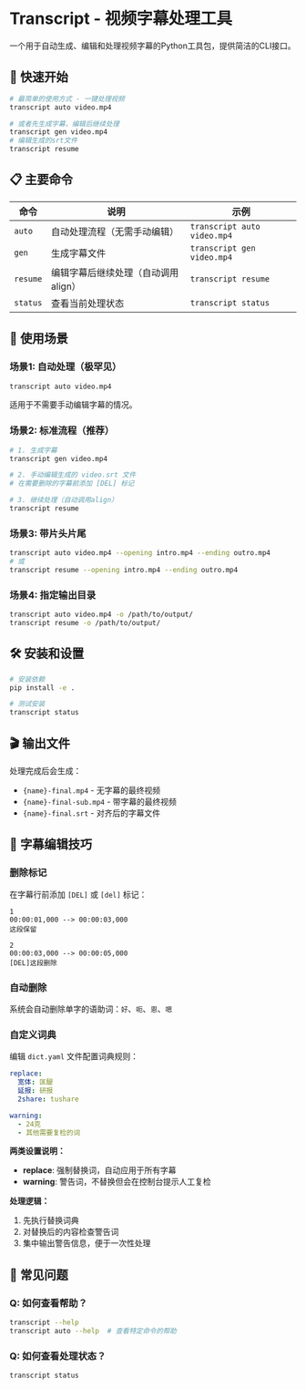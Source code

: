 # Transcript - 视频字幕处理工具

一个用于自动生成、编辑和处理视频字幕的Python工具包，提供简洁的CLI接口。

## 🚀 快速开始

```bash
# 最简单的使用方式 - 一键处理视频
transcript auto video.mp4

# 或者先生成字幕，编辑后继续处理
transcript gen video.mp4
# 编辑生成的srt文件
transcript resume
```

## 📋 主要命令

| 命令     | 说明                                | 示例                        |
| -------- | ----------------------------------- | --------------------------- |
| `auto`   | 自动处理流程（无需手动编辑）        | `transcript auto video.mp4` |
| `gen`    | 生成字幕文件                        | `transcript gen video.mp4`  |
| `resume` | 编辑字幕后继续处理（自动调用align） | `transcript resume`         |
| `status` | 查看当前处理状态                    | `transcript status`         |

## 🎯 使用场景

### 场景1: 自动处理（极罕见）
```bash
transcript auto video.mp4
```
适用于不需要手动编辑字幕的情况。

### 场景2: 标准流程（推荐）
```bash
# 1. 生成字幕
transcript gen video.mp4

# 2. 手动编辑生成的 video.srt 文件
# 在需要删除的字幕前添加 [DEL] 标记

# 3. 继续处理（自动调用align）
transcript resume
```

### 场景3: 带片头片尾
```bash
transcript auto video.mp4 --opening intro.mp4 --ending outro.mp4
# 或
transcript resume --opening intro.mp4 --ending outro.mp4
```

### 场景4: 指定输出目录
```bash
transcript auto video.mp4 -o /path/to/output/
transcript resume -o /path/to/output/
```

## 🛠️ 安装和设置

```bash
# 安装依赖
pip install -e .

# 测试安装
transcript status
```

## 🎬 输出文件

处理完成后会生成：

- `{name}-final.mp4` - 无字幕的最终视频
- `{name}-final-sub.mp4` - 带字幕的最终视频
- `{name}-final.srt` - 对齐后的字幕文件

## 📝 字幕编辑技巧

### 删除标记
在字幕行前添加 `[DEL]` 或 `[del]` 标记：

```srt
1
00:00:01,000 --> 00:00:03,000
这段保留

2
00:00:03,000 --> 00:00:05,000
[DEL]这段删除
```

### 自动删除
系统会自动删除单字的语助词：`好`、`呃`、`恩`、`嗯`

### 自定义词典
编辑 `dict.yaml` 文件配置词典规则：

```yaml
replace:
  宽体: 匡醍
  延报: 研报
  2share: tushare

warning:
  - 24克
  - 其他需要复检的词
```

**两类设置说明：**
- **replace**: 强制替换词，自动应用于所有字幕
- **warning**: 警告词，不替换但会在控制台提示人工复检

**处理逻辑：**
1. 先执行替换词典
2. 对替换后的内容检查警告词
3. 集中输出警告信息，便于一次性处理



## 🔧 常见问题

### Q: 如何查看帮助？
```bash
transcript --help
transcript auto --help  # 查看特定命令的帮助
```

### Q: 如何查看处理状态？
```bash
transcript status
```

